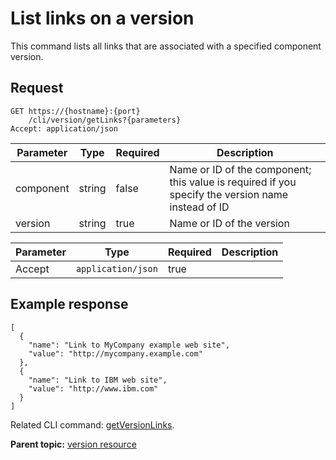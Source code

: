 # List links on a version

This command lists all links that are associated with a specified component version.

## Request

```
GET https://{hostname}:{port}
    /cli/version/getLinks?{parameters}
Accept: application/json

```

|Parameter|Type|Required|Description|
|---------|----|--------|-----------|
|component|string|false|Name or ID of the component; this value is required if you specify the version name instead of ID|
|version|string|true|Name or ID of the version|

|Parameter|Type|Required|Description|
|---------|----|--------|-----------|
|Accept|`application/json`|true| |

## Example response

```
[
  {
    "name": "Link to MyCompany example web site",
    "value": "http://mycompany.example.com"
  },
  {
    "name": "Link to IBM web site",
    "value": "http://www.ibm.com"
  }
]
```

Related CLI command: [getVersionLinks](udclient_getversionlinks.md).

**Parent topic:** [version resource](../../com.ibm.udeploy.api.doc/topics/rest_cli_version.md)

